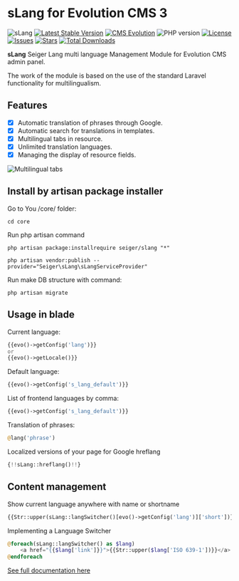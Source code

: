 # sLang for Evolution CMS 3
![sLang](https://github.com/Seiger/slang/releases/download/v1.0.0/sLang.jpg)
[![Latest Stable Version](https://img.shields.io/packagist/v/seiger/slang?label=version)](https://packagist.org/packages/seiger/slang)
[![CMS Evolution](https://img.shields.io/badge/CMS-Evolution-brightgreen.svg)](https://github.com/evolution-cms/evolution)
![PHP version](https://img.shields.io/packagist/php-v/seiger/slang)
[![License](https://img.shields.io/packagist/l/seiger/slang)](https://packagist.org/packages/seiger/slang)
[![Issues](https://img.shields.io/github/issues/Seiger/slang)](https://github.com/Seiger/slang/issues)
[![Stars](https://img.shields.io/packagist/stars/Seiger/slang)](https://packagist.org/packages/seiger/slang)
[![Total Downloads](https://img.shields.io/packagist/dt/seiger/slang)](https://packagist.org/packages/seiger/slang)

**sLang** Seiger Lang multi language Management Module for Evolution CMS admin panel.

The work of the module is based on the use of the standard Laravel functionality for multilingualism.

## Features

- [x] Automatic translation of phrases through Google.
- [x] Automatic search for translations in templates.
- [x] Multilingual tabs in resource.
- [x] Unlimited translation languages.
- [x] Managing the display of resource fields.

![Multilingual tabs](https://github.com/Seiger/slang/releases/download/v1.0.0/sLang.png)

## Install by artisan package installer

Go to You /core/ folder:

```console
cd core
```

Run php artisan command

```console
php artisan package:installrequire seiger/slang "*"
```

```console
php artisan vendor:publish --provider="Seiger\sLang\sLangServiceProvider"
```

Run make DB structure with command:

```console
php artisan migrate
```

## Usage in blade
Current language:
```php
{{evo()->getConfig('lang')}}
or
{{evo()->getLocale()}}
```

Default language:
```php
{{evo()->getConfig('s_lang_default')}}
```

List of frontend languages by comma:
```php
{{evo()->getConfig('s_lang_default')}}
```

Translation of phrases:
```php
@lang('phrase')
```

Localized versions of your page for Google hreflang
```php
{!!sLang::hreflang()!!}
```

## Content management

Show current language anywhere with name or shortname
```php
{{Str::upper(sLang::langSwitcher()[evo()->getConfig('lang')]['short'])}}
```

Implementing a Language Switcher
```php
@foreach(sLang::langSwitcher() as $lang)
    <a href="{{$lang['link']}}">{{Str::upper($lang['ISO 639-1'])}}</a>
@endforeach
```

[See full documentation here](https://seiger.github.io/sLang/)